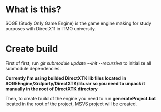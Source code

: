 # What is this?

SOGE (Study Only Game Engine) is the game engine making for study purposes with DirectX11 in ITMO university.

# Create build

First of first, run *git submodule update --init --recursive* to initialize all submodule dependencies. 

**Currently I'm using builded DirectXTK lib files located in SOGEEngine/3rdparty/DirectXTK/lib.rar so you need to unpack it manually in the root of DirectXTK directory**

Then, to create build of the engine you need to run **generateProject.bat** located in the root of the project, MSVS project will be created.
